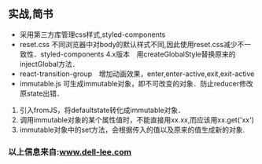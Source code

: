 ## 实战,简书
- 采用第三方库管理css样式,styled-components
- reset.css 不同浏览器中对body的默认样式不同,因此使用reset.css减少不一致性．styled-components 4.x版本　用createGlobalStyle替换原来的injectGlobal方法．
- react-transition-group　增加动画效果，enter,enter-active,exit,exit-active
- immutable.js  可生成immutable对象，即不可改变的对象．防止reducer修改原state出错．
1. 引入fromJS，将defaultstate转化成immutable对象．
2. 调用immutable对象的某个属性值时，不能直接用xx.xx,而应该用xx.get('xx')
2. immutable对象中的set方法，会根据传入的值以及原来的值生成新的对象.

### 以上信息来自:www.dell-lee.com